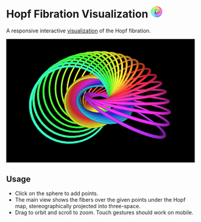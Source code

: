 # Hopf Fibration Visualization <img src="favicons/android-chrome-192x192.png" width=32 alt="App Icon">
A responsive interactive [visualization](https://wgxli.github.io/hopf-fibration) of the Hopf fibration.

![Screenshot showing several fibers under the Hopf map.](images/screenshot.png)

## Usage
* Click on the sphere to add points.
* The main view shows the fibers over the given points under the Hopf map, stereographically projected into three-space.
* Drag to orbit and scroll to zoom. Touch gestures should work on mobile.

